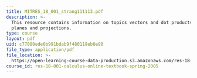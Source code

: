```yaml
---
title: MITRES_18_001_strang111113.pdf
description: >-
  This resource contains information on topics vectors and dot products and
  planes and projections.
type: course
layout: pdf
uid: c77080ede0b991bdab9f480119eb0e90
file_type: application/pdf
file_location: >-
  https://open-learning-course-data-production.s3.amazonaws.com/res-18-001-calculus-online-textbook-spring-2005/c77080ede0b991bdab9f480119eb0e90_MITRES_18_001_strang111113.pdf
course_id: res-18-001-calculus-online-textbook-spring-2005
---
```

